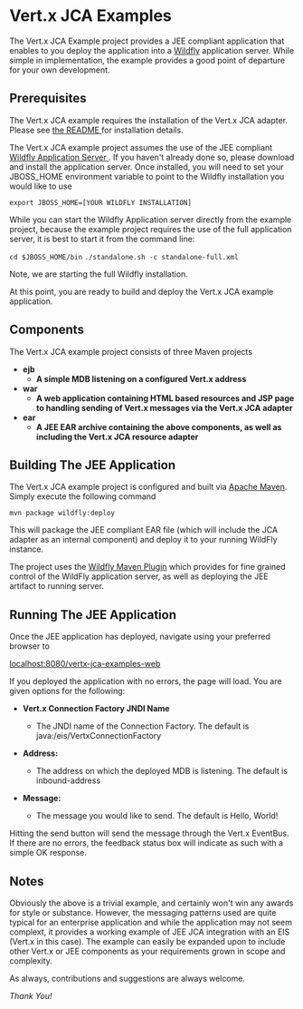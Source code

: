 Vert.x JCA Examples
===

The Vert.x JCA Example project provides a JEE compliant application that
enables to you deploy the application into a [Wildfly](http://wildfly.org) application server. While simple in implementation, the example provides a good point of departure for your own development. 

Prerequisites
---
The Vert.x JCA example requires the installation of the Vert.x JCA adapter. Please
see [the README ](https://github.com/vert-x3/vertx-jca/blob/master/README.md) for installation details.

The Vert.x JCA example project assumes the use of the JEE compliant [Wildfly Application Server
](http://wildfly.org). If you haven't already done so, please download and install the application server. Once installed, you will need to set your JBOSS_HOME environment variable to point to the Wildfly installation you would like to use

`export JBOSS_HOME=[YOUR WILDFLY INSTALLATION]`

While you can start the Wildfly Application server directly from the example project, because the example project requires the use of the full application server, it is best to start it from the command line:

`cd $JBOSS_HOME/bin`
`./standalone.sh -c standalone-full.xml`

Note, we are starting the full Wildfly installation.

At this point, you are ready to build and deploy the Vert.x JCA example application.

Components
---
The Vert.x JCA example project consists of three Maven projects

* <b> ejb
	* A simple MDB listening on a configured Vert.x address</b>
* <b> war
	* A web application containing HTML based resources and JSP page to handling sending of Vert.x messages via the Vert.x JCA adapter</b>
* <b> ear
	* A JEE EAR archive containing the above components, as well as including the Vert.x JCA resource adapter</b>
  

Building The JEE Application
---
The Vert.x JCA example project is configured and built via [Apache Maven](http://maven.apache.org). Simply execute the following command

`mvn package wildfly:deploy`


This will package the JEE compliant EAR file (which will include the JCA adapter as an internal component) and deploy it to your running WildFly instance. 

The project uses the [Wildfly Maven Plugin](https://docs.jboss.org/wildfly/plugins/maven/latest/) which provides for fine grained control of the WildFly application server, as well as deploying the JEE artifact to running server.


Running The JEE Application
---
Once the JEE application has deployed, navigate using your preferred browser to

[localhost:8080/vertx-jca-examples-web](http://localhost:8080/vertx-jca-examples-web/)

If you deployed the application with no errors, the page will load. You are given options for the following:

* **Vert.x Connection Factory JNDI Name**
	* The JNDI name of the Connection Factory. The default is java:/eis/VertxConnectionFactory 

* **Address:**
	* The address on which the deployed MDB is listening. The default is inbound-address 

* **Message:**
	* The message you would like to send. The default is Hello, World!

Hitting the send button will send the message through the Vert.x EventBus. If there are no errors, the feedback status box will indicate as such with a simple OK response. 


Notes
---
Obviously the above is a trivial example, and certainly won't win any awards for style or substance. However, the messaging patterns used are quite typical for an enterprise application and while the application may not seem complext, it provides a working example of JEE JCA integration with an EIS (Vert.x in this case). The example can easily be expanded upon to include other Vert.x or JEE components as your requirements grown in scope and complexity.

As always, contributions and suggestions are always welcome. 

*Thank You!*

